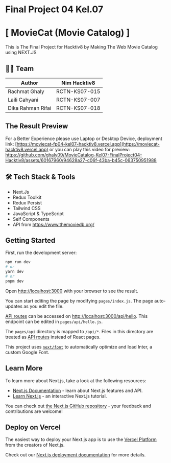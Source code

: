 # Final Project 04 Kel.07

# [ MovieCat (Movie Catalog) ]

This is The Final Project for Hacktiv8 by Making The Web Movie Catalog using NEXT.JS

## 👨‍💻 Team

| Author            | Nim Hacktiv8  |
| ----------------- | ------------- |
| Rachmat Ghaly     | RCTN-KS07-015 |
| Laili Cahyani     | RCTN-KS07-007 |
| Dika Rahman Rifai | RCTN-KS07-018 |

## The Result Preview
For a Better Experience please use Laptop or Desktop Device, deployment link: [https://moviecat-fp04-kel07-hacktiv8.vercel.app](https://moviecat-hacktiv8.vercel.app)
or you can play this video for preview:
https://github.com/ghaly09/MovieCatalog-Kel07-FinalProject04-Hacktiv8/assets/60167960/94628a27-c06f-43ba-b45c-063750951988

## 🛠️ Tech Stack & Tools

- Next.Js
- Redux Toolkit
- Redux Persist
- Tailwind CSS
- JavaScript & TypeScript
- Self Components
- API from https://www.themoviedb.org/

## Getting Started

First, run the development server:

```bash
npm run dev
# or
yarn dev
# or
pnpm dev
```

Open [http://localhost:3000](http://localhost:3000) with your browser to see the result.

You can start editing the page by modifying `pages/index.js`. The page auto-updates as you edit the file.

[API routes](https://nextjs.org/docs/api-routes/introduction) can be accessed on [http://localhost:3000/api/hello](http://localhost:3000/api/hello). This endpoint can be edited in `pages/api/hello.js`.

The `pages/api` directory is mapped to `/api/*`. Files in this directory are treated as [API routes](https://nextjs.org/docs/api-routes/introduction) instead of React pages.

This project uses [`next/font`](https://nextjs.org/docs/basic-features/font-optimization) to automatically optimize and load Inter, a custom Google Font.

## Learn More

To learn more about Next.js, take a look at the following resources:

- [Next.js Documentation](https://nextjs.org/docs) - learn about Next.js features and API.
- [Learn Next.js](https://nextjs.org/learn) - an interactive Next.js tutorial.

You can check out [the Next.js GitHub repository](https://github.com/vercel/next.js/) - your feedback and contributions are welcome!

## Deploy on Vercel

The easiest way to deploy your Next.js app is to use the [Vercel Platform](https://vercel.com/new?utm_medium=default-template&filter=next.js&utm_source=create-next-app&utm_campaign=create-next-app-readme) from the creators of Next.js.

Check out our [Next.js deployment documentation](https://nextjs.org/docs/deployment) for more details.
